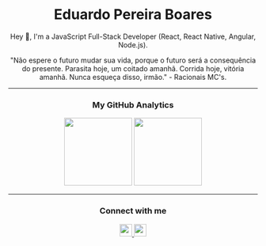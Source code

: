 <h1 align="center">Eduardo Pereira Boares</h1>

<p align="center">
  Hey 👋, I'm a JavaScript Full-Stack Developer (React, React Native, Angular, Node.js).
</p>
<p align="center">
   "Não espere o futuro mudar sua vida, porque o futuro será a consequência do presente. Parasita hoje, um coitado amanhã. Corrida hoje, vitória amanhã. Nunca esqueça disso, irmão." - Racionais MC's.
</p>

---

<h3 align="center">My GitHub Analytics</h3>

<p align="center">
  <img height="137px" src="https://github-readme-stats.vercel.app/api?&username=eduardopereiraboares&hide=prs,issues,contribs&hide_border=true&show_icons=true&include_all_commits=true&count_private=true&&show_icons=true&theme=midnight-purple" />
   <img height="137px" src="https://github-readme-stats.vercel.app/api/top-langs/?username=eduardopereiraboares&layout=compact&theme=midnight-purple&hide_border=true" />
</p>

---

<h3 align="center">Connect with me</h3>

<p align="center">
  <a href="https://www.linkedin.com/in/eduardo-pereira-boares/">
    <img height="25px" src="https://img.shields.io/badge/-Eduardo%20Pereira%20Boares-6633cc?style=flat-square&logo=Linkedin&logoColor=white&link=linkedin.com/in/eduardo-pereira-boares/" />
  </a>

  <a href="mailto:eduardop.boares@gmail.com">
    <img height="25px" src="https://img.shields.io/badge/-eduardop.boares@gmail.com-6633cc?style=flat-square&logo=Gmail&logoColor=white&link=mailto:eduardop.boares@gmail.com" />
  </a>
</p>
